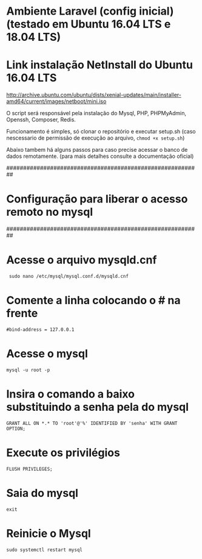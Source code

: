 # Ambiente Laravel (config inicial) (testado em Ubuntu 16.04 LTS e 18.04 LTS)
# Link instalação NetInstall do Ubuntu 16.04 LTS
http://archive.ubuntu.com/ubuntu/dists/xenial-updates/main/installer-amd64/current/images/netboot/mini.iso

O script será responsável  pela instalação do Mysql, PHP, PHPMyAdmin, Openssh, Composer, Redis.

Funcionamento é simples, só clonar o repositório e executar setup.sh 
(caso nescessario de permissão de execução ao arquivo, ``` chmod +x setup.sh ```)

Abaixo tambem há alguns passos para caso precise acessar o banco de dados remotamente.
(para mais detalhes consulte a documentação oficial)

##########################################################
#   Configuração para liberar o acesso remoto no mysql   #
##########################################################
# Acesse o arquivo mysqld.cnf
``` sudo nano /etc/mysql/mysql.conf.d/mysqld.cnf```
# Comente a linha colocando o # na frente
``` #bind-address = 127.0.0.1 ```
# Acesse o mysql
``` mysql -u root -p ```
# Insira o comando a baixo substituindo a senha pela do mysql
``` GRANT ALL ON *.* TO 'root'@'%' IDENTIFIED BY 'senha' WITH GRANT OPTION; ```
# Execute os privilégios 
``` FLUSH PRIVILEGES; ```
# Saia do mysql
``` exit ```
# Reinicie o Mysql
``` sudo systemctl restart mysql ```
